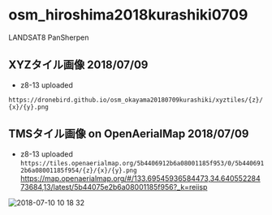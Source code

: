 # osm_hiroshima2018kurashiki0709
LANDSAT8 PanSherpen

## XYZタイル画像 2018/07/09
* z8-13 uploaded

`https://dronebird.github.io/osm_okayama20180709kurashiki/xyztiles/{z}/{x}/{y}.png`


## TMSタイル画像 on OpenAerialMap 2018/07/09
* z8-13 uploaded
`https://tiles.openaerialmap.org/5b4406912b6a08001185f953/0/5b4406912b6a08001185f954/{z}/{x}/{y}.png`
 https://map.openaerialmap.org/#/133.69545936584473,34.64055228473684,13/latest/5b44075e2b6a08001185f956?_k=reiisp

![2018-07-10 10 18 32](https://user-images.githubusercontent.com/416977/42489581-c4c20da2-8446-11e8-9bdd-9c391594fda2.jpg)
